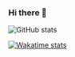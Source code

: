 ### Hi there 👋

<!--
**JeuFore/JeuFore** is a ✨ _special_ ✨ repository because its `README.md` (this file) appears on your GitHub profile.

Here are some ideas to get you started:

- 🔭 I’m currently working on ...
- 🌱 I’m currently learning ...
- 👯 I’m looking to collaborate on ...
- 🤔 I’m looking for help with ...
- 💬 Ask me about ...
- 📫 How to reach me: ...
- 😄 Pronouns: ...
- ⚡ Fun fact: ...
-->


![GitHub stats](https://github-readme-stats.vercel.app/api?username=JeuFore&show_icons=true&count_private=true&bg_color=DEG,2B86C5,784BA0,FF3CAC&title_color=FFFFFF&text_color=DCDCDC&hide_border=true)

[![Wakatime stats](https://github-readme-stats.vercel.app/api/wakatime?username=jeufore)](https://github.com/JeuFore/github-readme-stats)
